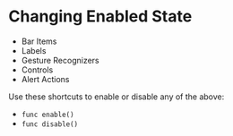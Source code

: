 Changing Enabled State
======================
 * Bar Items
 * Labels
 * Gesture Recognizers
 * Controls
 * Alert Actions

Use these shortcuts to enable or disable any of the above:
- `func enable()`
- `func disable()`
